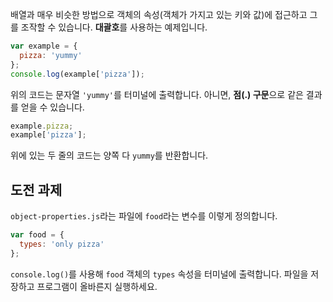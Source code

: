 [&EXEC]: # (touch object-properties.js && javascripting select object_properties && bouncecode editor-reset && bouncecode editor-open object-properties.js)
[&RUN]: # (node object-properties.js)
[&TEST]: # (javascripting select object_properties && javascripting run object-properties.js && javascripting verify object-properties.js)

배열과 매우 비슷한 방법으로 객체의 속성(객체가 가지고 있는 키와 값)에 접근하고 그를 조작할 수 있습니다.
**대괄호**를 사용하는 예제입니다.
```js
var example = {
  pizza: 'yummy'
};
console.log(example['pizza']);
```
위의 코드는 문자열 `'yummy'`를 터미널에 출력합니다.
아니면, **점(.) 구문**으로 같은 결과를 얻을 수 있습니다.
```js
example.pizza;
example['pizza'];
```
위에 있는 두 줄의 코드는 양쪽 다 `yummy`를 반환합니다.
## 도전 과제
`object-properties.js`라는 파일에 `food`라는 변수를 이렇게 정의합니다.
```js
var food = {
  types: 'only pizza'
};
```
`console.log()`를 사용해 `food` 객체의 `types` 속성을 터미널에 출력합니다.
파일을 저장하고 프로그램이 올바른지 실행하세요.